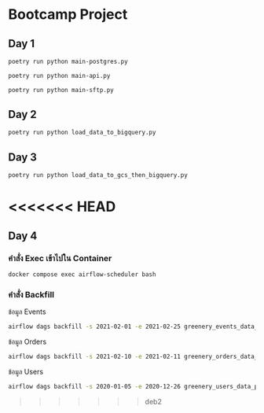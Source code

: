 # Bootcamp Project

## Day 1

```bash
poetry run python main-postgres.py
```

```bash
poetry run python main-api.py
```

```bash
poetry run python main-sftp.py
```

## Day 2

```bash
poetry run python load_data_to_bigquery.py
```

## Day 3

```bash
poetry run python load_data_to_gcs_then_bigquery.py
```
<<<<<<< HEAD
=======

## Day 4

### คำสั่ง Exec เข้าไปใน Container

```bash
docker compose exec airflow-scheduler bash
```

### คำสั่ง Backfill

ข้อมูล Events

```bash
airflow dags backfill -s 2021-02-01 -e 2021-02-25 greenery_events_data_pipeline
```

ข้อมูล Orders

```bash
airflow dags backfill -s 2021-02-10 -e 2021-02-11 greenery_orders_data_pipeline
```

ข้อมูล Users

```bash
airflow dags backfill -s 2020-01-05 -e 2020-12-26 greenery_users_data_pipeline
```
>>>>>>> deb2
